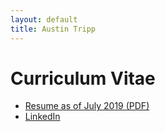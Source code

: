 ```yaml
---
layout: default
title: Austin Tripp
---
```

# Curriculum Vitae
- [Resume as of July 2019 (PDF)](/files/austin-cv-website.pdf)
- [LinkedIn](https://www.linkedin.com/in/austin-tripp)
